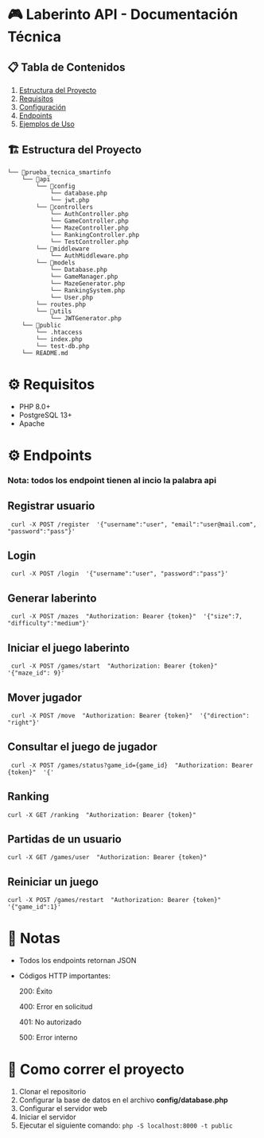 # 🎮 Laberinto API - Documentación Técnica

## 📋 Tabla de Contenidos
1. [Estructura del Proyecto](#-estructura-del-proyecto)
2. [Requisitos](#-requisitos)
3. [Configuración](#%EF%B8%8F-configuración)
4. [Endpoints](#-endpoints)
5. [Ejemplos de Uso](#-ejemplos-de-uso)


## 🏗️ Estructura del Proyecto
```
└── 📁prueba_tecnica_smartinfo
    └── 📁api
        └── 📁config
            └── database.php
            └── jwt.php
        └── 📁controllers
            └── AuthController.php
            └── GameController.php
            └── MazeController.php
            └── RankingController.php
            └── TestController.php
        └── 📁middleware
            └── AuthMiddleware.php
        └── 📁models
            └── Database.php
            └── GameManager.php
            └── MazeGenerator.php
            └── RankingSystem.php
            └── User.php
        └── routes.php
        └── 📁utils
            └── JWTGenerator.php
    └── 📁public
        └── .htaccess
        └── index.php
        └── test-db.php
    └── README.md
```

# ⚙️ Requisitos

- PHP 8.0+
- PostgreSQL 13+
- Apache 

# ⚙️ Endpoints

### Nota: todos los endpoint tienen al incio la palabra api

## Registrar usuario
``` curl -X POST /register  '{"username":"user", "email":"user@mail.com", "password":"pass"}'```

## Login
``` curl -X POST /login  '{"username":"user", "password":"pass"}'```

## Generar laberinto  
``` curl -X POST /mazes  "Authorization: Bearer {token}"  '{"size":7, "difficulty":"medium"}'```

## Iniciar el juego laberinto  
``` curl -X POST /games/start  "Authorization: Bearer {token}"  '{"maze_id": 9}'```

## Mover jugador
``` curl -X POST /move  "Authorization: Bearer {token}"  '{"direction": "right"}'```
## Consultar el juego de  jugador
``` curl -X POST /games/status?game_id={game_id}  "Authorization: Bearer {token}"  '{'```
## Ranking
```curl -X GET /ranking  "Authorization: Bearer {token}" ```

## Partidas de un usuario
```curl -X GET /games/user  "Authorization: Bearer {token}" ```

## Reiniciar un juego
```curl -X POST /games/restart  "Authorization: Bearer {token}" '{"game_id":1}'``` 

# 📌 Notas
- Todos los endpoints retornan JSON

- Códigos HTTP importantes:

  200: Éxito

  400: Error en solicitud

  401: No autorizado

  500: Error interno

# 📌 Como correr el proyecto

1. Clonar el repositorio
2. Configurar la base de datos en el archivo **config/database.php**
3. Configurar el servidor web
4. Iniciar el servidor
5. Ejecutar el siguiente comando: ```php -S localhost:8000 -t public```

